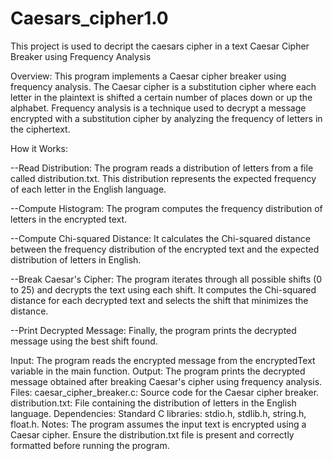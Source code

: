 # Caesars_cipher1.0
This project is used to decript the caesars cipher in a text
Caesar Cipher Breaker using Frequency Analysis


Overview:
This program implements a Caesar cipher breaker using frequency analysis. The Caesar cipher is a substitution cipher where each letter in the plaintext is shifted a certain number of places down or up the alphabet. Frequency analysis is a technique used to decrypt a message encrypted with a substitution cipher by analyzing the frequency of letters in the ciphertext.

How it Works:

--Read Distribution: The program reads a distribution of letters from a file called distribution.txt. This distribution represents the expected frequency of each letter in the English language.

--Compute Histogram: The program computes the frequency distribution of letters in the encrypted text.

--Compute Chi-squared Distance: It calculates the Chi-squared distance between the frequency distribution of the encrypted text and the expected distribution of letters in English.

--Break Caesar's Cipher: The program iterates through all possible shifts (0 to 25) and decrypts the text using each shift. It computes the Chi-squared distance for each decrypted text and selects the shift that minimizes the distance.

--Print Decrypted Message: Finally, the program prints the decrypted message using the best shift found.

Input:
The program reads the encrypted message from the encryptedText variable in the main function.
Output:
The program prints the decrypted message obtained after breaking Caesar's cipher using frequency analysis.
Files:
caesar_cipher_breaker.c: Source code for the Caesar cipher breaker.
distribution.txt: File containing the distribution of letters in the English language.
Dependencies:
Standard C libraries: stdio.h, stdlib.h, string.h, float.h.
Notes:
The program assumes the input text is encrypted using a Caesar cipher.
Ensure the distribution.txt file is present and correctly formatted before running the program.
